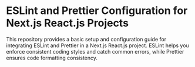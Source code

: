 # ESLint and Prettier Configuration for Next.js React.js Projects

This repository provides a basic setup and configuration guide for integrating ESLint and Prettier in a Next.js React.js project. ESLint helps you enforce consistent coding styles and catch common errors, while Prettier ensures code formatting consistency.
